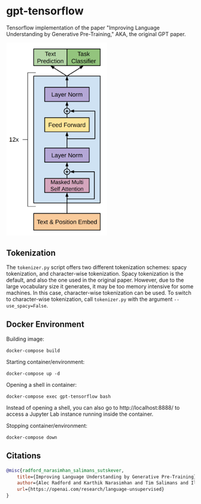 # gpt-tensorflow
Tensorflow implementation of the paper "Improving Language Understanding by Generative Pre-Training," AKA, the original GPT paper.

<img src="./images/gpt-architecture.png" width="270px"></img>

## Tokenization

The ``tokenizer.py`` script offers two different tokenization schemes: spacy tokenization, and character-wise tokenization.
Spacy tokenization is the default, and also the one used in the original paper. However, due to the large vocabulary
size it generates, it may be too memory intensive for some machines. In this case, character-wise tokenization can be used.
To switch to character-wise tokenization, call ``tokenizer.py`` with the argument ``--use_spacy=False``.

## Docker Environment
Building image:
```
docker-compose build
```

Starting container/environment:
```
docker-compose up -d
```

Opening a shell in container:
```
docker-compose exec gpt-tensorflow bash
```

Instead of opening a shell, you can also go to http://localhost:8888/ to access a Jupyter Lab instance running inside the container.

Stopping container/environment:
```
docker-compose down
```

## Citations

```bibtex
@misc{radford_narasimhan_salimans_sutskever, 
    title={Improving Language Understanding by Generative Pre-Training}, 
    author={Alec Radford and Karthik Narasimhan and Tim Salimans and Ilya Sutskever},
    url={https://openai.com/research/language-unsupervised}
} 
```
